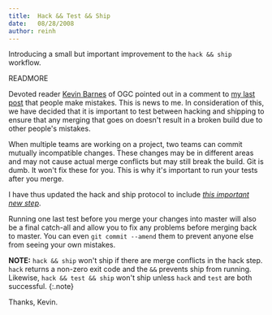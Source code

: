 ```yaml
--- 
title:  Hack && Test && Ship
date:   08/28/2008
author: reinh
---
```


Introducing a small but important improvement to the `hack && ship` workflow.

READMORE

Devoted reader [Kevin Barnes](http://b.logi.cx/) of OGC pointed out in a
comment to [my last
post](http://reinh.com/blog/2008/08/27/hack-and-and-ship.html) that people make
mistakes. This is news to me. In consideration of this, we have decided that it
is important to test between hacking and shipping to ensure that any merging
that goes on doesn't result in a broken build due to other people's mistakes.

When multiple teams are working on a project, two teams can commit mutually
incompatible changes. These changes may be in different areas and may not cause
actual merge conflicts but may still break the build. Git is dumb. It won't fix
these for you. This is why it's important to run your tests after you merge.

I have thus updated the hack and ship protocol to include [*this important new
step*](http://gist.github.com/7640).

<script src="http://gist.github.com/7640.js"></script>

Running one last test before you merge your changes into master will also be a
final catch-all and allow you to fix any problems before merging back to
master. You can even `git commit --amend` them to prevent anyone else from
seeing your own mistakes.

**NOTE:** `hack && ship` won't ship if there are merge conflicts in the hack
step. `hack` returns a non-zero exit code and the `&&` prevents ship from
running. Likewise, `hack && test && ship` won't ship unless `hack` and `test`
are both successful.
{:.note}

Thanks, Kevin.
